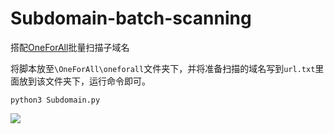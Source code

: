 # Subdomain-batch-scanning
搭配[OneForAll](https://github.com/shmilylty/OneForAll)批量扫描子域名

将脚本放至`\OneForAll\oneforall`文件夹下，并将准备扫描的域名写到`url.txt`里面放到该文件夹下，运行命令即可。

```
python3 Subdomain.py
```
![](http://15h3na0.xyz/images/github1.png)
